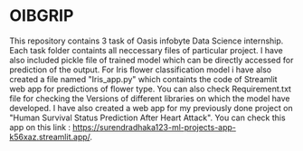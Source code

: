 # OIBGRIP
This repository contains 3 task of Oasis infobyte Data Science internship.
Each task folder containts all neccessary files of particular project.
I have also included pickle file of trained model which can be directly accessed for prediction of the output.
For Iris flower classification model i have also created a file named "Iris_app.py" which containts the code of Streamlit web app for predictions of flower type.
You can also check Requirement.txt file for checking the Versions of different libraries on which the model have developed.
I have also created a web app for my previously done project on "Human Survival Status Prediction After Heart Attack".
You can check this app on this link : https://surendradhaka123-ml-projects-app-k56xaz.streamlit.app/.
